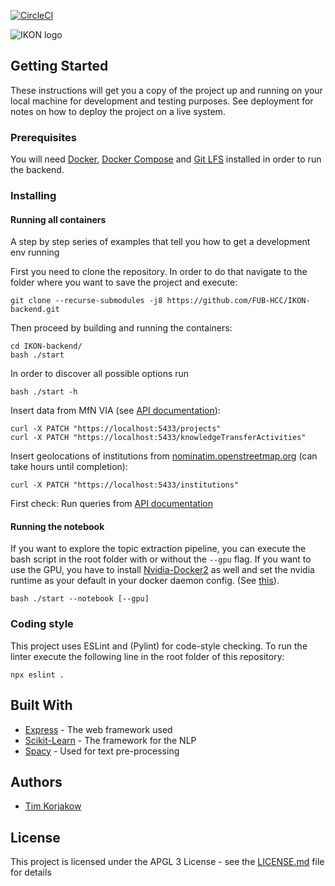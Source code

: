 [![CircleCI](https://circleci.com/gh/FUB-HCC/IKON-backend/tree/master.svg?style=svg)](https://circleci.com/gh/FUB-HCC/IKON-backend/tree/master)

![IKON logo](https://www.mi.fu-berlin.de/en/inf/groups/hcc/research/projects/ikon/IKON-Logo.png?width=500)

## Getting Started

These instructions will get you a copy of the project up and running on your local machine for development and testing purposes. See deployment for notes on how to deploy the project on a live system.

### Prerequisites

You will need [Docker](https://docs.docker.com/install/), [Docker Compose](https://docs.docker.com/compose/install/) and [Git LFS](https://git-lfs.github.com/) installed in order to run the backend. 


### Installing

#### Running all containers

A step by step series of examples that tell you how to get a development env running

First you need to clone the repository.
In order to do that navigate to the folder where you want to save the project and execute:

```
git clone --recurse-submodules -j8 https://github.com/FUB-HCC/IKON-backend.git
```
Then proceed by building and running the containers:
```
cd IKON-backend/
bash ./start
```

In order to discover all possible options run
```
bash ./start -h
```

Insert data from MfN VIA (see [API documentation](https://fub-hcc.github.io/IKON/docs/dal.html#doc-general-notes)):
```
curl -X PATCH "https://localhost:5433/projects"
curl -X PATCH "https://localhost:5433/knowledgeTransferActivities"
```
Insert geolocations of institutions from [nominatim.openstreetmap.org](http://nominatim.openstreetmap.org) (can take hours until completion):
```
curl -X PATCH "https://localhost:5433/institutions"
```

First check: 
Run queries from [API documentation](https://fub-hcc.github.io/IKON/docs/dal.html)

#### Running the notebook

If you want to explore the topic extraction pipeline, you can execute the bash script in the root folder with or without the ```--gpu``` flag. If you want to use the GPU, you have to install [Nvidia-Docker2](https://github.com/nvidia/nvidia-docker/wiki/Installation-(version-2.0)) as well and set the nvidia runtime as your default in your docker daemon config. (See [this](https://stackoverflow.com/questions/47465696/how-do-i-specify-nvidia-runtime-from-docker-compose-yml)).
```
bash ./start --notebook [--gpu]
```

### Coding style

This project uses ESLint and (Pylint) for code-style checking. 
To run the linter execute the following line in the root folder of this repository:

```
npx eslint .
```

## Built With

* [Express](http://expressjs.com/de/) - The web framework used
* [Scikit-Learn](http://scikit-learn.org/stable/index.html) - The framework for the NLP 
* [Spacy](https://spacy.io/) - Used for text pre-processing


## Authors
* [Tim Korjakow](https://github.com/wittenator)


## License

This project is licensed under the APGL 3 License - see the [LICENSE.md](LICENSE.md) file for details

